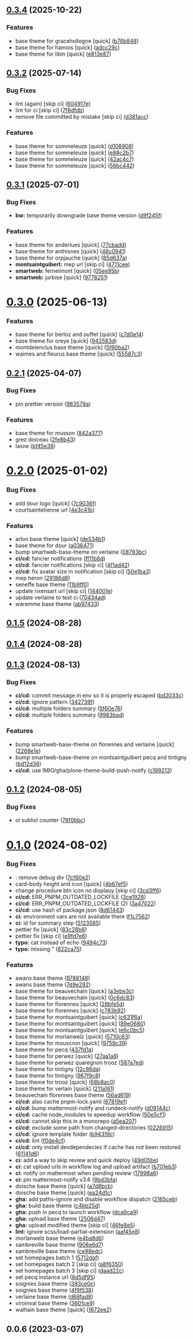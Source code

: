 

## [0.3.4](https://github.com/IMIO/imio_smartweb_themes/compare/v0.3.2...v0.3.4) (2025-10-22)


### Features

* base theme for gracehollogne [quick] ([b76b848](https://github.com/IMIO/imio_smartweb_themes/commit/b76b84863390d762c6a4a57d43d235dbdbbfd063))
* base theme for hamois [quick] ([adcc29c](https://github.com/IMIO/imio_smartweb_themes/commit/adcc29c2595068f3d6f309c03822573984d873e3))
* base theme for libin [quick] ([e813e87](https://github.com/IMIO/imio_smartweb_themes/commit/e813e87ab70da9b26f393c3515574079ebaebdb9))

## [0.3.2](https://github.com/IMIO/imio_smartweb_themes/compare/v0.3.1...v0.3.2) (2025-07-14)


### Bug Fixes

* lint (again) [skip ci] ([604917e](https://github.com/IMIO/imio_smartweb_themes/commit/604917edf38182950a32bc71589589e86bd66059))
* lint for ci [skip ci] ([7f8dfdb](https://github.com/IMIO/imio_smartweb_themes/commit/7f8dfdb9911386ef60ae2d1ee83f50edde1cc864))
* remove file committed by mistake [skip ci] ([d381acc](https://github.com/IMIO/imio_smartweb_themes/commit/d381acc670e61135d14e5730b19e8d9d1b00668d))


### Features

* base theme for sommeleuze [quick] ([d108908](https://github.com/IMIO/imio_smartweb_themes/commit/d108908a4128ecd17be66abcc41af75601cd86a2))
* base theme for sommeleuze [quick] ([e88c2b7](https://github.com/IMIO/imio_smartweb_themes/commit/e88c2b70ab6fa4ce437d995de99400136f20d65a))
* base theme for sommeleuze [quick] ([42ac4c7](https://github.com/IMIO/imio_smartweb_themes/commit/42ac4c7c307a6dfe1d697c415d89a8b497a5482c))
* base theme for sommeleuze [quick] ([56bc442](https://github.com/IMIO/imio_smartweb_themes/commit/56bc4421ac975e4c1d5f60a41203e174d66bfae1))

## [0.3.1](https://github.com/IMIO/imio_smartweb_themes/compare/v0.3.0...v0.3.1) (2025-07-01)


### Bug Fixes

* **bw:** temporarily downgrade base theme version ([d9f245f](https://github.com/IMIO/imio_smartweb_themes/commit/d9f245ff321878069e0059a8b77094820bae79bd))


### Features

* base theme for anderlues [quick] ([77cbadd](https://github.com/IMIO/imio_smartweb_themes/commit/77cbaddededdfde76d1be5fdedc60081754285f7))
* base theme for anthisnes [quick] ([48c0941](https://github.com/IMIO/imio_smartweb_themes/commit/48c0941d31817b4f19b78b3fe7a1d44c32f47f04))
* base theme for orpjauche [quick] ([85d637a](https://github.com/IMIO/imio_smartweb_themes/commit/85d637a9e96616d6d47ab636b3aeb284f442c7ae))
* **montsaintguibert:** mep url [skip ci] ([4711cee](https://github.com/IMIO/imio_smartweb_themes/commit/4711ceef2bc797c9abc33d10ce2bf70282050a82))
* **smartweb:** fernelmont [quick] ([05ee95b](https://github.com/IMIO/imio_smartweb_themes/commit/05ee95b6887b4cf99d05d525e788b62e8cf77345))
* **smartweb:** jurbise [quick] ([9778251](https://github.com/IMIO/imio_smartweb_themes/commit/977825177397f5e3bbe30e2a69a9bec5a59398d8))

# [0.3.0](https://github.com/IMIO/imio_smartweb_themes/compare/v0.2.1...v0.3.0) (2025-06-13)


### Features

* base theme for berloz and ouffet [quick] ([c7d0e14](https://github.com/IMIO/imio_smartweb_themes/commit/c7d0e14d9ef0bb8216379a80058d7c336e757ebc))
* base theme for oreye [quick] ([942583d](https://github.com/IMIO/imio_smartweb_themes/commit/942583dc2aa57fb9cc0d8dcdd946e6bb0eb43a56))
* montdelenclus base theme [quick] ([5f60ba2](https://github.com/IMIO/imio_smartweb_themes/commit/5f60ba27c09eab0bd5a69d7ae517f4cdcd9546bb))
* waimes and fleurus base theme [quick] ([55587c3](https://github.com/IMIO/imio_smartweb_themes/commit/55587c39ae2660ccf4c8ae9f1c4daa2cd967dd5c))

## [0.2.1](https://github.com/IMIO/imio_smartweb_themes/compare/v0.2.0...v0.2.1) (2025-04-07)


### Bug Fixes

* pin prettier version ([983579a](https://github.com/IMIO/imio_smartweb_themes/commit/983579a66a0c91ebcb794ba5a1c88cd15a17b5d0))


### Features

* base theme for musson ([842a377](https://github.com/IMIO/imio_smartweb_themes/commit/842a377ab30329da3576210f5824aa77fd8c80f4))
* grez doiceau ([2fe8b43](https://github.com/IMIO/imio_smartweb_themes/commit/2fe8b43e62bdd062e46189abcc37b250b03119ff))
* lasne ([bf45e38](https://github.com/IMIO/imio_smartweb_themes/commit/bf45e38c7a10b30358158b74704197e4638e637d))

# [0.2.0](https://github.com/IMIO/imio_smartweb_themes/compare/v0.1.5...v0.2.0) (2025-01-02)


### Bug Fixes

* add dour logo [quick] ([7c9036f](https://github.com/IMIO/imio_smartweb_themes/commit/7c9036f7c03bd50184cb511f984846e15cffec94))
* courtsaintetienne url ([4e3c41b](https://github.com/IMIO/imio_smartweb_themes/commit/4e3c41b332aae5ba9e512020cfee28110cc38d1d))


### Features

* arlon base theme [quick] ([de534b1](https://github.com/IMIO/imio_smartweb_themes/commit/de534b13b02006906a7217d71d47ae4c46db9ec5))
* base theme for dour ([a036471](https://github.com/IMIO/imio_smartweb_themes/commit/a036471c72a45e577ce99dc3f0d05c7a88d8b21f))
* bump smartweb-base-theme on verlaine ([08793bc](https://github.com/IMIO/imio_smartweb_themes/commit/08793bc0026eb3037d5ed96229adeabe9b3f3fb7))
* **ci/cd:** fancier notifications ([ff11b8d](https://github.com/IMIO/imio_smartweb_themes/commit/ff11b8daf6533e16b0403cba53ccfde90d9ac9e8))
* **ci/cd:** fancier notifications [skip ci] ([4f1ad42](https://github.com/IMIO/imio_smartweb_themes/commit/4f1ad422ff3fa7b4e8c963ef5b4c722c117576f9))
* **ci/cd:** fix avatar size in notification [skip ci] ([50e1ba3](https://github.com/IMIO/imio_smartweb_themes/commit/50e1ba325536e548381cd5a821ab9535a331b92c))
* mep heron ([29186d8](https://github.com/IMIO/imio_smartweb_themes/commit/29186d81a902b6b37e7b2b81bda13d8665983c07))
* seneffe base theme ([11b9ff0](https://github.com/IMIO/imio_smartweb_themes/commit/11b9ff08120b03d9fece7bb8c09fdcbe8710cb09))
* update rixensart url [skip ci] ([144001e](https://github.com/IMIO/imio_smartweb_themes/commit/144001e89d39cc58b864ea981f5513d424144bf5))
* update verlaine to test ci ([70434ad](https://github.com/IMIO/imio_smartweb_themes/commit/70434adb838f7ed1dbbb1cf8e4d3d3be45fbe56b))
* waremme base theme ([ab97433](https://github.com/IMIO/imio_smartweb_themes/commit/ab97433a1138c7e21d41ef832d8f8751232cfa62))

## [0.1.5](https://github.com/IMIO/imio_smartweb_themes/compare/v0.1.4...v0.1.5) (2024-08-28)

## [0.1.4](https://github.com/IMIO/imio_smartweb_themes/compare/v0.1.3...v0.1.4) (2024-08-28)

## [0.1.3](https://github.com/IMIO/imio_smartweb_themes/compare/v0.1.2...v0.1.3) (2024-08-13)


### Bug Fixes

* **ci/cd:** commit message in env so it is properly escaped ([bd2033c](https://github.com/IMIO/imio_smartweb_themes/commit/bd2033ca9d2a9d5b8b9361692405aa4f82e04cf9))
* **ci/cd:** ignore pattern ([342739f](https://github.com/IMIO/imio_smartweb_themes/commit/342739f96e9588ae31d5c9385cc28ff6de1264f1))
* **ci/cd:** multiple folders summary ([5f60e76](https://github.com/IMIO/imio_smartweb_themes/commit/5f60e76157bfff17b2a4446164e795f534011093))
* **ci/cd:** multiple folders summary ([9983bad](https://github.com/IMIO/imio_smartweb_themes/commit/9983bad959dd82b105f2c95ed40eb2769655468b))


### Features

* bump smartweb-base-theme on florennes and verlaine [quick] ([2268e1e](https://github.com/IMIO/imio_smartweb_themes/commit/2268e1ee7350214b7fe7e98c4353622a61c3250a))
* bump smartweb-base-theme on montsaintguibert pecq and tintigny ([bd12d36](https://github.com/IMIO/imio_smartweb_themes/commit/bd12d36e818a023082e04b3a21a87518a7556fcb))
* **ci/cd:** use IMIO/gha/plone-theme-build-push-notify ([c199213](https://github.com/IMIO/imio_smartweb_themes/commit/c199213557a3a07bc3e8208ca28c22827073cfeb))

## [0.1.2](https://github.com/IMIO/imio_smartweb_themes/compare/v0.1.0...v0.1.2) (2024-08-05)


### Bug Fixes

* ol sublist counter ([76f0bbc](https://github.com/IMIO/imio_smartweb_themes/commit/76f0bbc231a29058cf22515bf030e22d96509ff6))

# [0.1.0](https://github.com/IMIO/imio_smartweb_themes/compare/0.0.6...v0.1.0) (2024-08-02)


### Bug Fixes

* : remove debug div ([7cf60e2](https://github.com/IMIO/imio_smartweb_themes/commit/7cf60e2c22ef782d781dcd713f9ef126f453a7d9))
* card-body height and icon [quick] ([4b67ef5](https://github.com/IMIO/imio_smartweb_themes/commit/4b67ef58129780e9d52756fb6a323ca1a1b0ac32))
* change procedure btn icon no displauy [skip ci] ([3cd3ff6](https://github.com/IMIO/imio_smartweb_themes/commit/3cd3ff6ec45fb1b8ec4eed5a9e935df5adfdac76))
* **ci/cd:** ERR_PNPM_OUTDATED_LOCKFILE ([3ce1928](https://github.com/IMIO/imio_smartweb_themes/commit/3ce1928c34b590c9295e94e26f2800748b451985))
* **ci/cd:** ERR_PNPM_OUTDATED_LOCKFILE (2) ([3a47022](https://github.com/IMIO/imio_smartweb_themes/commit/3a4702213a762c4f310ec9f27e12a7efdd4cc74a))
* **ci/cd:** use hash of package.json ([8d61443](https://github.com/IMIO/imio_smartweb_themes/commit/8d61443da5f8bd17e61969a904037d8039cccd0e))
* **ci:** environment vars are not available there ([f1c7562](https://github.com/IMIO/imio_smartweb_themes/commit/f1c7562378a8c51b4edad0ff84d76d8563e4b2c2))
* **ci:** id for summary step ([5123585](https://github.com/IMIO/imio_smartweb_themes/commit/5123585984e63ac7ab798683e3fba21a90cfa0dd))
* pettier fix [quick] ([83c28b8](https://github.com/IMIO/imio_smartweb_themes/commit/83c28b8c3d2c41c10f01f2e0c0faaf4bbbfd92bf))
* pettier fix [skip ci] ([e9fd7e6](https://github.com/IMIO/imio_smartweb_themes/commit/e9fd7e6b514fc922075d01ed33fbf5ca7bb501bc))
* **typo:** cat instead of echo ([9494c73](https://github.com/IMIO/imio_smartweb_themes/commit/9494c731437f1a69fca963943f74fa1886ae9e11))
* **typo:** missing " ([622ca75](https://github.com/IMIO/imio_smartweb_themes/commit/622ca75b8a8dd72bf647babada0d0dd68e09dfbf))


### Features

* awans base theme ([9788148](https://github.com/IMIO/imio_smartweb_themes/commit/97881487e178dfc5baf650271f645e043a27a901))
* awans base theme ([7d9e292](https://github.com/IMIO/imio_smartweb_themes/commit/7d9e2926695480ac2f96efb914494bb01e1d9986))
* base theme for beauvechain [quick] ([a3ebe3c](https://github.com/IMIO/imio_smartweb_themes/commit/a3ebe3cd773af7f02fe55420689ef0fe2a352bec))
* base theme for beauvechain [quick] ([0c6dc83](https://github.com/IMIO/imio_smartweb_themes/commit/0c6dc83eef175448dc5affbe9835a73c48139763))
* base theme for florennes [quick] ([28bfe5d](https://github.com/IMIO/imio_smartweb_themes/commit/28bfe5d2ecfab6f39657db20df8a96f1a322513d))
* base theme for florennes [quick] ([c783b92](https://github.com/IMIO/imio_smartweb_themes/commit/c783b92f1c7f8924825babe130f817089f152c35))
* base theme for montsaintguibert [quick] ([c631f6a](https://github.com/IMIO/imio_smartweb_themes/commit/c631f6ad6150632f22615ff2184215e45109aca8))
* base theme for montsaintguibert [quick] ([89e0680](https://github.com/IMIO/imio_smartweb_themes/commit/89e06808e749f7888697b482ffbd905dde6e70f3))
* base theme for montsaintguibert [quick] ([e6c0bc5](https://github.com/IMIO/imio_smartweb_themes/commit/e6c0bc5b46758b57861ef445795cee9c76cf6ed5))
* base theme for morlanwelz [quick] ([5710c63](https://github.com/IMIO/imio_smartweb_themes/commit/5710c6311c277918175045549996893fb1d61b25))
* base theme for mouscron [quick] ([9759c39](https://github.com/IMIO/imio_smartweb_themes/commit/9759c39b120364b0678884351cb393a873426fd9))
* base theme for pecq ([437fd1a](https://github.com/IMIO/imio_smartweb_themes/commit/437fd1af73d69c48fb886ccee36afd9c3f76fb6c))
* base theme for perwez [quick] ([27aa1a8](https://github.com/IMIO/imio_smartweb_themes/commit/27aa1a8d6ced18aa2dd6247b1d33a18138807a70))
* base theme for perwez quaregnon trooz ([587a7ed](https://github.com/IMIO/imio_smartweb_themes/commit/587a7ed43bbd958c58e58e319d42ad93a75f26b7))
* base theme for tintigny ([12c86da](https://github.com/IMIO/imio_smartweb_themes/commit/12c86daff672c89fa90a21c6fe6f6b4214d94547))
* base theme for tintigny ([967f9c8](https://github.com/IMIO/imio_smartweb_themes/commit/967f9c856cddfa9dc88cf240ee9b638d6af6a8cf))
* base theme for trooz [quick] ([68b8ac0](https://github.com/IMIO/imio_smartweb_themes/commit/68b8ac00dcb5960f889b6d19e8202ef1a061222f))
* base theme for verlain [quick] ([211a161](https://github.com/IMIO/imio_smartweb_themes/commit/211a161e98da78a97ac048981db08257a2045362))
* beauvechain florennes base theme ([56ad619](https://github.com/IMIO/imio_smartweb_themes/commit/56ad619bc0cd491ad498a82a7ccbe02bafb4569c))
* **ci/cd:** also cache pnpm-lock.yaml ([67819ef](https://github.com/IMIO/imio_smartweb_themes/commit/67819efca01d97faf404df0a84a1003230384726))
* **ci/cd:** bump mattermost-notify and rundeck-notify ([d09144c](https://github.com/IMIO/imio_smartweb_themes/commit/d09144ca2e66b0c905d120ee0e8d8029225beb1b))
* **ci/cd:** cache node_modules to speedup workflow ([50e5cf1](https://github.com/IMIO/imio_smartweb_themes/commit/50e5cf19167d22aabf195489e1aa138712c39b1f))
* **ci/cd:** cannot skip this in a monorepo ([a5ea207](https://github.com/IMIO/imio_smartweb_themes/commit/a5ea207867b6ffd474e3c5edd0eea06aa5335516))
* **ci/cd:** exclude some path from changed-directories ([0226915](https://github.com/IMIO/imio_smartweb_themes/commit/0226915a6a500c07f0e3673b9434498063df970e))
* **ci/cd:** ignore template folder ([b94319c](https://github.com/IMIO/imio_smartweb_themes/commit/b94319cf05d138fd837913fa5bd621d70b3d8f1a))
* **ci/cd:** lint ([f0de4cf](https://github.com/IMIO/imio_smartweb_themes/commit/f0de4cf058af76ff393fd73b44b7134a9037c25d))
* **ci/cd:** only install devdependecies if cache has not been restored ([61141d6](https://github.com/IMIO/imio_smartweb_themes/commit/61141d65f0b4ae7fe87371797c102d2f6bb67bde))
* **ci:** add a way to skip review and quick deploy ([49d05be](https://github.com/IMIO/imio_smartweb_themes/commit/49d05be35a2af9693f000171c27e21d24af840ee))
* **ci:** cat upload urls in workflow log and upload artifact ([b701eb3](https://github.com/IMIO/imio_smartweb_themes/commit/b701eb38e87aebea373ccea3a2ea90f923711c46))
* **ci:** notify on mattermost when pending review ([17998a6](https://github.com/IMIO/imio_smartweb_themes/commit/17998a663d59f925c81e1a18f50a853c49f6f6f3))
* **ci:** pin mattermost-notify v3.6 ([9bd3bfa](https://github.com/IMIO/imio_smartweb_themes/commit/9bd3bfaf502513319277e34ab529756b37a8b9ea))
* doische base theme [quick] ([a7d8bcb](https://github.com/IMIO/imio_smartweb_themes/commit/a7d8bcb87b3abbb5f02f00f47a39a4c01f692104))
* doische base theme [quick] ([ea24d1c](https://github.com/IMIO/imio_smartweb_themes/commit/ea24d1c2c4f4cbe13736d454e2df3a2a7bd1e5ad))
* **gha:** add paths-ignore and disable workflow dispatch ([2165ceb](https://github.com/IMIO/imio_smartweb_themes/commit/2165cebabdef56c92a2c8ba954cd8c406ccaad6a))
* **gha:** build base theme ([c4bb25d](https://github.com/IMIO/imio_smartweb_themes/commit/c4bb25d95ea616dd1e593fd7375b723f7197f09d))
* **gha:** push in pecq to launch workflow ([dca9ca9](https://github.com/IMIO/imio_smartweb_themes/commit/dca9ca9dc2bbab318f98c5729ea05550b17272a4))
* **gha:** upload base theme ([2506d47](https://github.com/IMIO/imio_smartweb_themes/commit/2506d47ff58f7b9eb6955f86c63c51c5cce99c49))
* **gha:** upload modified theme [skip ci] ([46fe8e5](https://github.com/IMIO/imio_smartweb_themes/commit/46fe8e58ac6af345b0bbdce290077d1701c0d1b9))
* **lint:** ignore scss/load-partial-extension ([aaf45e8](https://github.com/IMIO/imio_smartweb_themes/commit/aaf45e8b19f36d9cd0231277b2fdce45dbced0cb))
* morlanwelz base theme ([e4ba8d6](https://github.com/IMIO/imio_smartweb_themes/commit/e4ba8d622b95e48f1fc2b13a43256358f7f54ed0))
* sambreville base theme ([908e6d7](https://github.com/IMIO/imio_smartweb_themes/commit/908e6d76a12a9407cd16143845adb47db98362e7))
* sambreville base theme ([ce98edc](https://github.com/IMIO/imio_smartweb_themes/commit/ce98edc0e1ce2ea306484804eb2aebaf2f46dfa5))
* set homepages batch 1 ([5712daf](https://github.com/IMIO/imio_smartweb_themes/commit/5712dafe0dd7b307e7003a7660ffeed2dfc6dd9e))
* set homepages batch 2 [skip ci] ([a8f6350](https://github.com/IMIO/imio_smartweb_themes/commit/a8f63507839433490931abf6ee518b132fbddc35))
* set homepages batch 3 [skip ci] ([daad22c](https://github.com/IMIO/imio_smartweb_themes/commit/daad22cdc5a971f643890c5798aabe144a529827))
* set pecq instance url ([8d5df95](https://github.com/IMIO/imio_smartweb_themes/commit/8d5df95726a6c2722b6b9c62cb98267a6ac07ea0))
* soignies base theme ([393ce0c](https://github.com/IMIO/imio_smartweb_themes/commit/393ce0c22aa8e16c82222a0d181cb212bc61506c))
* soignies base theme ([4f9f538](https://github.com/IMIO/imio_smartweb_themes/commit/4f9f538172594557dbc4458c8162262d01a55de0))
* verlaine base theme ([d68fad8](https://github.com/IMIO/imio_smartweb_themes/commit/d68fad8cb8ff4a24330425560aee7b62fabd7b33))
* viroinval base theme ([3601ce9](https://github.com/IMIO/imio_smartweb_themes/commit/3601ce9544096c6ded9779737d4167270be197f5))
* walhain base theme [quick] ([1872ee2](https://github.com/IMIO/imio_smartweb_themes/commit/1872ee278da47e6851b53486c8b71db3a1d76db6))



## 0.0.6 (2023-03-07)
